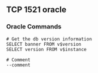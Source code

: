 ## TCP 1521 oracle

### Oracle Commands
```
# Get the db version information
SELECT banner FROM v$version
SELECT version FROM v$instance

# Comment
--comment
```
